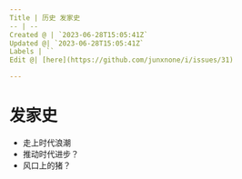 ```yaml
---
Title | 历史 发家史
-- | --
Created @ | `2023-06-28T15:05:41Z`
Updated @| `2023-06-28T15:05:41Z`
Labels | ``
Edit @| [here](https://github.com/junxnone/i/issues/31)

---
```

# 发家史
- 走上时代浪潮
- 推动时代进步？
- 风口上的猪？

